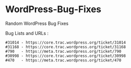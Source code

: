# WordPress-Bug-Fixes
Random WordPress Bug Fixes

Bug Lists and URLs :

	#31014 - https://core.trac.wordpress.org/ticket/31014
	#31168 - https://core.trac.wordpress.org/ticket/31168
	#790   - https://meta.trac.wordpress.org/ticket/790
	#30998 - https://core.trac.wordpress.org/ticket/30998
	#470   - https://meta.trac.wordpress.org/ticket/470


